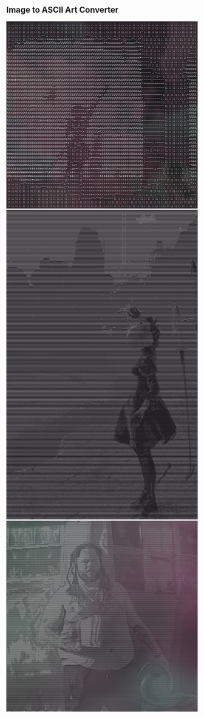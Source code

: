 ## Image to ASCII Art Converter

<img src="https://raw.githubusercontent.com/vzze/image-to-ascii-art/main/screenshot3.png">

<img src="https://raw.githubusercontent.com/vzze/image-to-ascii-art/main/screenshot2.png">

<img src="https://raw.githubusercontent.com/vzze/image-to-ascii-art/main/screenshot.png">
